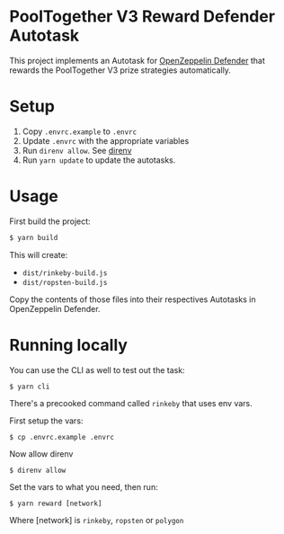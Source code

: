 # PoolTogether V3 Reward Defender Autotask

This project implements an Autotask for [OpenZeppelin Defender](https://defender.openzeppelin.com/) that rewards the PoolTogether V3 prize strategies automatically.

# Setup

1. Copy `.envrc.example` to `.envrc`
2. Update `.envrc` with the appropriate variables
3. Run `direnv allow`.  See [direnv](https://direnv.net)
4. Run `yarn update` to update the autotasks.

# Usage

First build the project:

```sh
$ yarn build
```

This will create:
 - `dist/rinkeby-build.js`
 - `dist/ropsten-build.js`

Copy the contents of those files into their respectives Autotasks in OpenZeppelin Defender.

# Running locally

You can use the CLI as well to test out the task:

```
$ yarn cli
```

There's a precooked command called `rinkeby` that uses env vars.

First setup the vars:

```
$ cp .envrc.example .envrc
```

Now allow direnv

```
$ direnv allow
```

Set the vars to what you need, then run:

```
$ yarn reward [network]
```

Where [network] is `rinkeby`, `ropsten` or `polygon`